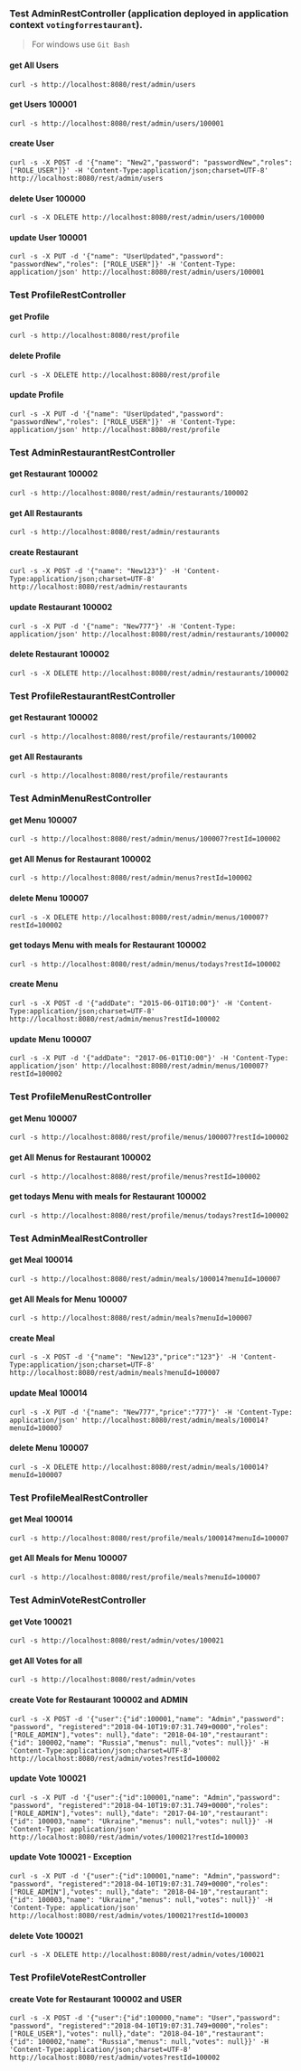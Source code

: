 ### Test AdminRestController (application deployed in application context `votingforrestaurant`).
> For windows use `Git Bash`

#### get All Users
`curl -s http://localhost:8080/rest/admin/users`

#### get Users 100001
`curl -s http://localhost:8080/rest/admin/users/100001`

#### create User
`curl -s -X POST -d '{"name": "New2","password": "passwordNew","roles": ["ROLE_USER"]}' -H 'Content-Type:application/json;charset=UTF-8' http://localhost:8080/rest/admin/users`

#### delete User 100000
`curl -s -X DELETE http://localhost:8080/rest/admin/users/100000`

#### update User 100001
`curl -s -X PUT -d '{"name": "UserUpdated","password": "passwordNew","roles": ["ROLE_USER"]}' -H 'Content-Type: application/json' http://localhost:8080/rest/admin/users/100001`

### Test ProfileRestController

#### get Profile
`curl -s http://localhost:8080/rest/profile`

#### delete Profile
`curl -s -X DELETE http://localhost:8080/rest/profile`

#### update Profile
`curl -s -X PUT -d '{"name": "UserUpdated","password": "passwordNew","roles": ["ROLE_USER"]}' -H 'Content-Type: application/json' http://localhost:8080/rest/profile`

### Test AdminRestaurantRestController

#### get Restaurant 100002
`curl -s http://localhost:8080/rest/admin/restaurants/100002`

#### get All Restaurants
`curl -s http://localhost:8080/rest/admin/restaurants`

#### create Restaurant
`curl -s -X POST -d '{"name": "New123"}' -H 'Content-Type:application/json;charset=UTF-8' http://localhost:8080/rest/admin/restaurants`

#### update Restaurant 100002
`curl -s -X PUT -d '{"name": "New777"}' -H 'Content-Type: application/json' http://localhost:8080/rest/admin/restaurants/100002`

#### delete Restaurant 100002
`curl -s -X DELETE http://localhost:8080/rest/admin/restaurants/100002`

### Test ProfileRestaurantRestController

#### get Restaurant 100002
`curl -s http://localhost:8080/rest/profile/restaurants/100002`

#### get All Restaurants
`curl -s http://localhost:8080/rest/profile/restaurants`

### Test AdminMenuRestController

#### get Menu 100007
`curl -s http://localhost:8080/rest/admin/menus/100007?restId=100002`

#### get All Menus for Restaurant 100002
`curl -s http://localhost:8080/rest/admin/menus?restId=100002`

#### delete Menu 100007
`curl -s -X DELETE http://localhost:8080/rest/admin/menus/100007?restId=100002`

#### get todays Menu with meals for Restaurant 100002
`curl -s http://localhost:8080/rest/admin/menus/todays?restId=100002`

#### create Menu
`curl -s -X POST -d '{"addDate": "2015-06-01T10:00"}' -H 'Content-Type:application/json;charset=UTF-8' http://localhost:8080/rest/admin/menus?restId=100002`

#### update Menu 100007
`curl -s -X PUT -d '{"addDate": "2017-06-01T10:00"}' -H 'Content-Type: application/json' http://localhost:8080/rest/admin/menus/100007?restId=100002`

### Test ProfileMenuRestController

#### get Menu 100007
`curl -s http://localhost:8080/rest/profile/menus/100007?restId=100002`

#### get All Menus for Restaurant 100002
`curl -s http://localhost:8080/rest/profile/menus?restId=100002`

#### get todays Menu with meals for Restaurant 100002
`curl -s http://localhost:8080/rest/profile/menus/todays?restId=100002`

### Test AdminMealRestController

#### get Meal 100014
`curl -s http://localhost:8080/rest/admin/meals/100014?menuId=100007`

#### get All Meals for Menu 100007
`curl -s http://localhost:8080/rest/admin/meals?menuId=100007`

#### create Meal
`curl -s -X POST -d '{"name": "New123","price":"123"}' -H 'Content-Type:application/json;charset=UTF-8' http://localhost:8080/rest/admin/meals?menuId=100007`

#### update Meal 100014
`curl -s -X PUT -d '{"name": "New777","price":"777"}' -H 'Content-Type: application/json' http://localhost:8080/rest/admin/meals/100014?menuId=100007`

#### delete Menu 100007
`curl -s -X DELETE http://localhost:8080/rest/admin/meals/100014?menuId=100007`

### Test ProfileMealRestController

#### get Meal 100014
`curl -s http://localhost:8080/rest/profile/meals/100014?menuId=100007`

#### get All Meals for Menu 100007
`curl -s http://localhost:8080/rest/profile/meals?menuId=100007`

### Test AdminVoteRestController

#### get Vote 100021
`curl -s http://localhost:8080/rest/admin/votes/100021`

#### get All Votes for all
`curl -s http://localhost:8080/rest/admin/votes`

#### create Vote for Restaurant 100002 and ADMIN
`curl -s -X POST -d '{"user":{"id":100001,"name": "Admin","password": "password",
"registered":"2018-04-10T19:07:31.749+0000","roles": ["ROLE_ADMIN"],"votes": null},"date": "2018-04-10","restaurant": 
{"id": 100002,"name": "Russia","menus": null,"votes": null}}' -H 'Content-Type:application/json;charset=UTF-8' http://localhost:8080/rest/admin/votes?restId=100002`

#### update Vote 100021
`curl -s -X PUT -d '{"user":{"id":100001,"name": "Admin","password": "password",
                    "registered":"2018-04-10T19:07:31.749+0000","roles": ["ROLE_ADMIN"],"votes": null},"date": "2017-04-10","restaurant": 
                    {"id": 100003,"name": "Ukraine","menus": null,"votes": null}}' -H 'Content-Type: application/json' http://localhost:8080/rest/admin/votes/100021?restId=100003`

#### update Vote 100021 - Exception
`curl -s -X PUT -d '{"user":{"id":100001,"name": "Admin","password": "password",
                    "registered":"2018-04-10T19:07:31.749+0000","roles": ["ROLE_ADMIN"],"votes": null},"date": "2018-04-10","restaurant": 
                    {"id": 100003,"name": "Ukraine","menus": null,"votes": null}}' -H 'Content-Type: application/json' http://localhost:8080/rest/admin/votes/100021?restId=100003`

#### delete Vote 100021
`curl -s -X DELETE http://localhost:8080/rest/admin/votes/100021`

### Test ProfileVoteRestController

#### create Vote for Restaurant 100002 and USER
`curl -s -X POST -d '{"user":{"id":100000,"name": "User","password": "password",
"registered":"2018-04-10T19:07:31.749+0000","roles": ["ROLE_USER"],"votes": null},"date": "2018-04-10","restaurant": 
{"id": 100002,"name": "Russia","menus": null,"votes": null}}' -H 'Content-Type:application/json;charset=UTF-8' http://localhost:8080/rest/admin/votes?restId=100002`
